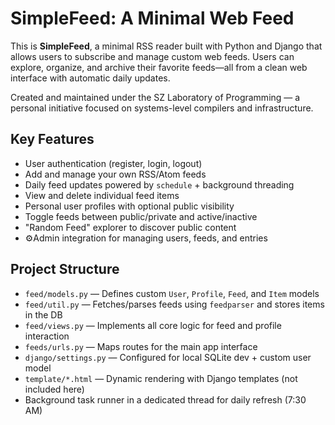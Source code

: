 # SimpleFeed: A Minimal Web Feed

This is **SimpleFeed**, a minimal RSS reader built with Python and Django that allows users to subscribe and manage custom web feeds. Users can explore, organize, and archive their favorite feeds—all from a clean web interface with automatic daily updates.

Created and maintained under the SZ Laboratory of Programming — a personal initiative focused on systems-level compilers and infrastructure.

## Key Features

- User authentication (register, login, logout)
- Add and manage your own RSS/Atom feeds
- Daily feed updates powered by `schedule` + background threading
- View and delete individual feed items
- Personal user profiles with optional public visibility
- Toggle feeds between public/private and active/inactive
- "Random Feed" explorer to discover public content
- ⚙Admin integration for managing users, feeds, and entries

## Project Structure

- `feed/models.py` — Defines custom `User`, `Profile`, `Feed`, and `Item` models
- `feed/util.py` — Fetches/parses feeds using `feedparser` and stores items in the DB
- `feed/views.py` — Implements all core logic for feed and profile interaction
- `feeds/urls.py` — Maps routes for the main app interface
- `django/settings.py` — Configured for local SQLite dev + custom user model
- `template/*.html` — Dynamic rendering with Django templates (not included here)
- Background task runner in a dedicated thread for daily refresh (7:30 AM)


